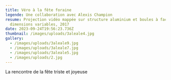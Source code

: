 ```yaml
---
title: Véro à la fête foraine
legende: Une collaboration avec Alexis Champion
resume: Projection vidéo mappée sur structure aluminium et boules à facettes,
  dimensions variables, 2017
date: 2023-09-24T19:56:23.736Z
thumbnail: /images/uploads/3aleale4.jpg
gallery:
  - /images/uploads/3aleale9.jpg
  - /images/uploads/3aleale7.jpg
  - /images/uploads/3aleale5.jpg
  - /images/uploads/2.jpg
---
```

L﻿a rencontre de la fête triste et joyeuse